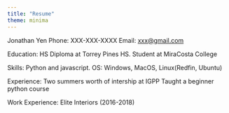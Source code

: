 ```yaml
---
title: "Resume"
theme: minima
---
```


Jonathan Yen
  Phone: XXX-XXX-XXXX
  Email: xxx@gmail.com

Education:
  HS Diploma at Torrey Pines HS.
  Student at MiraCosta College

Skills:
  Python and javascript.
  OS: Windows, MacOS, Linux(Redfin, Ubuntu)

Experience:
  Two summers worth of intership at IGPP
  Taught a beginner python course

Work Experience:
  Elite Interiors (2016-2018)



